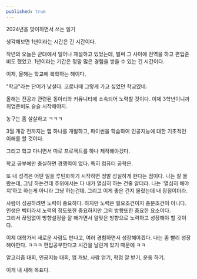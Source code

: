 ```yaml
---
published: true
---
```

2024년을 맞이하면서 쓰는 일기

생각해보면 1년이라는 시간은 긴 시간이다.

작년의 오늘은 군대에서 일어나 제설하고 있었는데, 벌써 그 사이에 전역을 하고 편입준비도 했었고. 1년이라는 기간은 정말 많은 경험을 쌓을 수 있는 긴 시간이다.

이제, 올해는 학교에 복학하는 해이다.

"학교"라는 단어가 낯설다. 코로나때 그렇게 가고 싶었던 학교였네.

올해는 전공과 관련된 동아리와 커뮤니티에 소속되어 노력할 것이다. 이제 3학년이니까 취업준비도 슬슬 시작해야지.

농구는 좀 살살하고 ㅋㅋㅋ

3월 개강 전까지는 앱 하나를 개발하고, 파이썬을 학습하여 인공지능에 대한 기초적인 이해를 할 것이다.

그리고 학교 다니면서 따로 프로젝트를 하나 제작해야겠다.

학교 공부에만 충실하면 경쟁력이 없다. 특히 컴퓨터 공학은.

또 내 성격은 어떤 일을 루틴화하기 시작하면 정말 성실하게 한다는 점이다.
나는 잘 몰랐는데, 그냥 하는건데 주위에서는 다 내가 열심히 하는 건줄 알더라.
나는 '열심히 해야지'하고 하는게 아니라 그냥 하는건데. 그리고 이게 좋은 건지 몰랐는데 내 장점이더라.

사람이 성공하려면 노력이 중요하다. 하지만 노력은 필요조건이지 충분조건이 아니다. 
인생은 벡터라서 노력의 정도또한 중요하지만 그의 방향또한 중요한 요소이다.  
그리서 끊임없이 방향설정을 잘 해가면서 알맞은 방향으로 노력하고 성장해야 할 것이다.

이제 대학가서 새로운 사람도 만나고, 여러 경험하면서 성장해야겠다. 
나는 좀 빨리 성장해야한다. ㅋㅋㅋ 편입공부한다고 시간을 날린게 있기 때문에 ㅋㅋ

알고리즘 대회, 인공지능 대회, 앱 개발, 사람 얻기, 학점 잘 받기, 운동 하기.

이게 내 새해 목표다.
